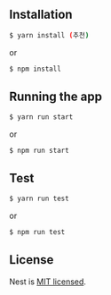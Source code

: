 ## Installation

```bash
$ yarn install (추천)
```
or
```bash
$ npm install
```

## Running the app

```bash
$ yarn run start
```
or
```
$ npm run start
```

## Test

```bash
$ yarn run test
```
or
```bash
$ npm run test
```

## License

Nest is [MIT licensed](LICENSE).
